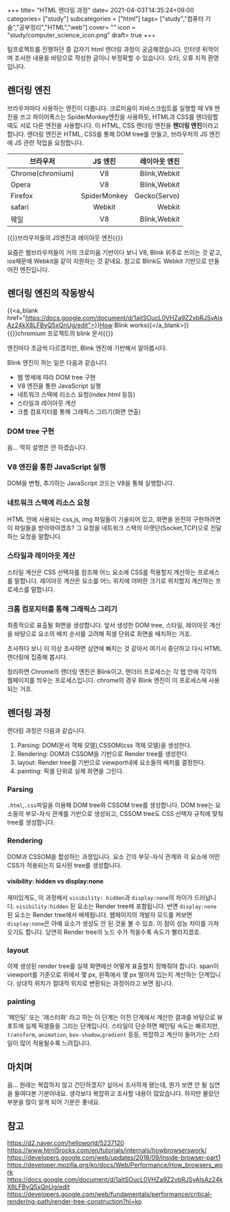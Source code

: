 +++
title= "HTML 렌더링 과정"
date= 2021-04-03T14:35:24+09:00
categories= ["study"]
subcategories = ["html"]
tags= ["study","컴퓨터 기술","공부정리","HTML","web"]
cover= ""
icon = "study/computer_science_icon.png"
draft= true
+++

팀프로젝트를 진행하던 중 갑자기 html 렌더링 과정이 궁금해졌습니다. 인터넷 뒤적이며 조사한 내용을 바탕으로 작성한 글이니 부정확할 수 있습니다. 오타, 오류 지적 환영입니다.

## 렌더링 엔진
브라우저마다 사용하는 엔진이 다릅니다. 크로미움이 자바스크립트를 실행할 때 V8 엔진을 쓰고 파이어폭스는 SpiderMonkey엔진을 사용하듯, HTML과 CSS를 렌더링할 때도 서로 다른 엔진을 사용합니다. 이 HTML, CSS 렌더링 엔진을 **렌더링 엔진**이라고 합니다. 렌더링 엔진은 HTML, CSS를 통해 DOM tree를 만들고, 브라우저의 JS 엔진에 JS 관련 작업을 요청합니다. 

| 브라우저 | JS 엔진 | 레이아웃 엔진 |
|---|:---:|---:|
| Chrome(chromium) | V8 | Blink,Webkit |
| Opera | V8 | Blink,Webkit |
| Firefox | SpiderMonkey | Gecko(Servo) |
| safari | Webkit | Webkit |
| 웨일 | V8 | Blink,Webkit |
  
{{<comment>}}브라우저들의 JS엔진과 레이아웃 엔진{{</comment>}}

요즘은 웹브라우저들이 거의 크로미움 기반이다 보니 V8, Blink 위주로 쓰이는 것 같고, ios때문에 Webkit을 같이 지원하는 것 같네요. 참고로 Blink도 Webkit 기반으로 만들어진 엔진입니다.

## 렌더링 엔진의 작동방식

{{<a_blank href="https://docs.google.com/document/d/1aitSOucL0VHZa9Z2vbRJSyAIsAz24kX8LFByQ5xQnUg/edit">}}How Blink works{{</a_blank>}}  
{{<comment>}}chromium 프로젝트의 blink 문서{{</comment>}}

엔진마다 조금씩 다르겠지만, Blink 엔진에 기반해서 알아봅시다.

Blink 엔진이 하는 일은 다음과 같습니다.
- 웹 명세에 따라 DOM tree 구현
- V8 엔진을 통한 JavaScript 실행
- 네트워크 스택에 리소스 요청(index.html 등등)
- 스타일과 레이아웃 계산
- 크롬 컴포지터를 통해 그래픽스 그리기(화면 연출)

### DOM tree 구현
음... 딱히 설명은 안 하겠습니다.

### V8 엔진을 통한 JavaScript 실행
DOM을 변형, 추가하는 JavaScript 코드는 V8을 통해 실행합니다.

### 네트워크 스택에 리소스 요청
HTML 안에 사용되는 css,js, img 파일들이 기술되어 있고, 화면을 완전히 구현하려면 이 파일들을 받아와야겠죠? 그 요청을 네트워크 스택의 아랫단(Socket,TCP)으로 전달하는 요청을 말합니다.

### 스타일과 레이아웃 계산
스타일 계산은 CSS 선택자를 참조해 어느 요소에 CSS를 적용할지 계산하는 프로세스를 말합니다. 레이아웃 계산은 요소를 어느 위치에 어떠한 크기로 위치할지 계산하는 프로세스를 말합니다.

### 크롬 컴포지터를 통해 그래픽스 그리기
최종적으로 표출될 화면을 생성합니다. 앞서 생성한 DOM tree, 스타일, 레이아웃 계산을 바탕으로 요소의 배치 순서를 고려해 픽셀 단위로 화면을 배치하는 거죠.

조사하다 보니 이 이상 조사하면 심연에 빠지는 것 같아서 여기서 중단하고 다시 HTML 렌더링에 집중해 봅시다.

정리하면 Chrome의 렌더링 엔진은 Blink이고, 렌더러 프로세스는 각 탭 안에 각각의 웹페이지를 띄우는 프로세스입니다. chrome의 경우 Blink 엔진이 이 프로세스에 사용되는 거죠.

## 렌더링 과정
렌더링 과정은 다음과 같습니다.
1. Parsing: DOM(문서 객체 모델),CSSOM(css 객체 모델)을 생성한다.
2. Rendering: DOM과 CSSOM을 기반으로 Render tree를 생성한다.
3. layout: Render tree를 기반으로 viewport내에 요소들의 배치를 결정한다.
4. painting: 픽셀 단위로 실제 화면을 그린다.

### Parsing
`.html`,`.css`파일을 이용해 DOM tree와 CSSOM tree를 생성합니다. DOM tree는 요소들의 부모-자식 관계를 기반으로 생성되고, CSSOM tree도 CSS 선택자 규칙에 맞춰 tree를 생성합니다.

### Rendering
DOM과 CSSOM을 합성하는 과정입니다. 요소 간의 부모-자식 관계와 각 요소에 어떤 CSS가 적용되는지 묘사된 tree를 생성합니다.

#### visibility: hidden vs display:none
재미있게도, 이 과정에서 `visibility: hidden`과 `display:none`의 차이가 드러납니다. `visibility:hidden` 된 요소는 Render tree에 포함됩니다. 반면 `display:none` 된 요소는 Render tree에서 배제됩니다. 웹페이지의 개발자 모드를 켜보면 `display:none`은 아예 요소가 생성도 안 된 것을 볼 수 있죠. 이 점이 성능 차이를 가져오기도 합니다. 당연히 Render tree의 노드 수가 적을수록 속도가 빨라지겠죠.

### layout
이제 생성된 render tree를 실제 화면에선 어떻게 표출할지 정해줘야 합니다. span이 viewport를 기준으로 위에서 몇 px, 왼쪽에서 몇 px 떨어져 있는지 계산하는 단계입니다. 상대적 위치가 절대적 위치로 변환되는 과정이라고 보면 됩니다.

### painting
'페인팅' 또는 '래스터화' 라고 하는 이 단계는 이전 단계에서 계산한 결과를 바탕으로 뷰포트에 실제 픽셀들을 그리는 단계입니다. 스타일이 단순하면 페인팅 속도는 빠르지만, `transform`, `animation`, `box-shadow`,`gradient` 등등, 복잡하고 계산이 들어가는 스타일이 많이 적용될수록 느려집니다.

## 마치며
음... 원래는 복잡하지 않고 간단하겠지? 싶어서 조사하게 됐는데, 뭔가 보면 안 될 심연을 들여다본 기분이네요. 생각보다 복잡하고 조사할 내용이 많았습니다. 하지만 몰랐던 부분을 많이 알게 되어 기분은 좋네요.

## 참고
https://d2.naver.com/helloworld/5237120
https://www.html5rocks.com/en/tutorials/internals/howbrowserswork/
https://developers.google.com/web/updates/2018/09/inside-browser-part1
https://developer.mozilla.org/ko/docs/Web/Performance/How_browsers_work
https://docs.google.com/document/d/1aitSOucL0VHZa9Z2vbRJSyAIsAz24kX8LFByQ5xQnUg/edit
https://developers.google.com/web/fundamentals/performance/critical-rendering-path/render-tree-construction?hl=ko
